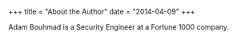 +++
title = "About the Author"
date = "2014-04-09"
+++

Adam Bouhmad is a Security Engineer at a Fortune 1000 company. 



